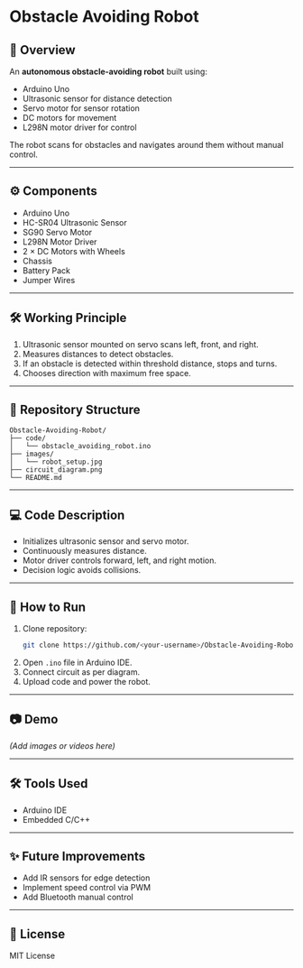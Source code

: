 # Obstacle Avoiding Robot

## 📌 Overview
An **autonomous obstacle-avoiding robot** built using:
- Arduino Uno
- Ultrasonic sensor for distance detection
- Servo motor for sensor rotation
- DC motors for movement
- L298N motor driver for control

The robot scans for obstacles and navigates around them without manual control.

---

## ⚙️ Components
- Arduino Uno
- HC-SR04 Ultrasonic Sensor
- SG90 Servo Motor
- L298N Motor Driver
- 2 × DC Motors with Wheels
- Chassis
- Battery Pack
- Jumper Wires

---

## 🛠️ Working Principle
1. Ultrasonic sensor mounted on servo scans left, front, and right.
2. Measures distances to detect obstacles.
3. If an obstacle is detected within threshold distance, stops and turns.
4. Chooses direction with maximum free space.

---

## 📂 Repository Structure
```
Obstacle-Avoiding-Robot/
├── code/
│   └── obstacle_avoiding_robot.ino
├── images/
│   └── robot_setup.jpg
├── circuit_diagram.png
└── README.md
```

---

## 💻 Code Description
- Initializes ultrasonic sensor and servo motor.
- Continuously measures distance.
- Motor driver controls forward, left, and right motion.
- Decision logic avoids collisions.

---

## 🚀 How to Run
1. Clone repository:
   ```bash
   git clone https://github.com/<your-username>/Obstacle-Avoiding-Robot.git
   ```
2. Open `.ino` file in Arduino IDE.
3. Connect circuit as per diagram.
4. Upload code and power the robot.

---

## 📷 Demo
*(Add images or videos here)*

---

## 🛠️ Tools Used
- Arduino IDE
- Embedded C/C++

---

## ✨ Future Improvements
- Add IR sensors for edge detection
- Implement speed control via PWM
- Add Bluetooth manual control

---

## 📜 License
MIT License
